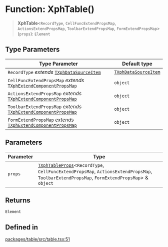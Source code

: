# Function: XphTable()

> **XphTable**\<`RecordType`, `CellFuncExtendPropsMap`, `ActionsExtendPropsMap`, `ToolbarExtendPropsMap`, `FormExtendPropsMap`\>(`props`): `Element`

## Type Parameters

| Type Parameter | Default type |
| ------ | ------ |
| `RecordType` *extends* [`TXphDataSourceItem`](../type-aliases/TXphDataSourceItem.md) | [`TXphDataSourceItem`](../type-aliases/TXphDataSourceItem.md) |
| `CellFuncExtendPropsMap` *extends* [`TXphExtendComponentPropsMap`](../type-aliases/TXphExtendComponentPropsMap.md) | `object` |
| `ActionsExtendPropsMap` *extends* [`TXphExtendComponentPropsMap`](../type-aliases/TXphExtendComponentPropsMap.md) | `object` |
| `ToolbarExtendPropsMap` *extends* [`TXphExtendComponentPropsMap`](../type-aliases/TXphExtendComponentPropsMap.md) | `object` |
| `FormExtendPropsMap` *extends* [`TXphExtendComponentPropsMap`](../type-aliases/TXphExtendComponentPropsMap.md) | `object` |

## Parameters

| Parameter | Type |
| ------ | ------ |
| `props` | [`TXphTableProps`](../type-aliases/TXphTableProps.md)\<`RecordType`, `CellFuncExtendPropsMap`, `ActionsExtendPropsMap`, `ToolbarExtendPropsMap`, `FormExtendPropsMap`\> & `object` |

## Returns

`Element`

## Defined in

[packages/table/src/table.tsx:51](https://github.com/XiaoPiHong/xph-crud/blob/4f1a30dcf95acc1b0b790144a16f551c2adfa643/packages/table/src/table.tsx#L51)
